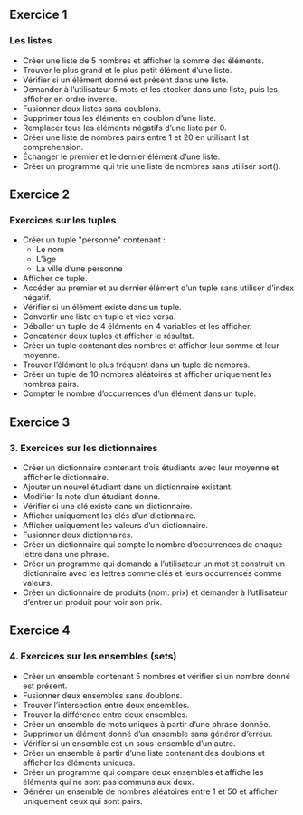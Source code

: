 ## Exercice 1
### Les listes
- Créer une liste de 5 nombres et afficher la somme des éléments.
- Trouver le plus grand et le plus petit élément d’une liste.
- Vérifier si un élément donné est présent dans une liste.
- Demander à l’utilisateur 5 mots et les stocker dans une liste, puis les afficher en ordre inverse.
- Fusionner deux listes sans doublons.
- Supprimer tous les éléments en doublon d’une liste.
- Remplacer tous les éléments négatifs d’une liste par 0.
- Créer une liste de nombres pairs entre 1 et 20 en utilisant list comprehension.
- Échanger le premier et le dernier élément d’une liste.
- Créer un programme qui trie une liste de nombres sans utiliser sort().

## Exercice 2
### Exercices sur les tuples
- Créer un tuple "personne" contenant :
  - Le nom
  - L’âge
  - La ville d’une personne
- Afficher ce tuple.
- Accéder au premier et au dernier élément d’un tuple sans utiliser d’index négatif.
- Vérifier si un élément existe dans un tuple.
- Convertir une liste en tuple et vice versa.
- Déballer un tuple de 4 éléments en 4 variables et les afficher.
- Concaténer deux tuples et afficher le résultat.
- Créer un tuple contenant des nombres et afficher leur somme et leur moyenne.
- Trouver l’élément le plus fréquent dans un tuple de nombres.
- Créer un tuple de 10 nombres aléatoires et afficher uniquement les nombres pairs.
- Compter le nombre d’occurrences d’un élément dans un tuple.

## Exercice 3
### 3. Exercices sur les dictionnaires
- Créer un dictionnaire contenant trois étudiants avec leur moyenne et afficher le dictionnaire.
- Ajouter un nouvel étudiant dans un dictionnaire existant.
- Modifier la note d’un étudiant donné.
- Vérifier si une clé existe dans un dictionnaire.
- Afficher uniquement les clés d’un dictionnaire.
- Afficher uniquement les valeurs d’un dictionnaire.
- Fusionner deux dictionnaires.
- Créer un dictionnaire qui compte le nombre d’occurrences de chaque lettre dans une phrase.
- Créer un programme qui demande à l’utilisateur un mot et construit un dictionnaire avec les lettres comme clés et leurs occurrences comme valeurs.
- Créer un dictionnaire de produits (nom: prix) et demander à l’utilisateur d’entrer un produit pour voir son prix.

## Exercice 4
### 4. Exercices sur les ensembles (sets)
- Créer un ensemble contenant 5 nombres et vérifier si un nombre donné est présent.
- Fusionner deux ensembles sans doublons.
- Trouver l’intersection entre deux ensembles.
- Trouver la différence entre deux ensembles.
- Créer un ensemble de mots uniques à partir d’une phrase donnée.
- Supprimer un élément donné d’un ensemble sans générer d’erreur.
- Vérifier si un ensemble est un sous-ensemble d’un autre.
- Créer un ensemble à partir d’une liste contenant des doublons et afficher les éléments uniques.
- Créer un programme qui compare deux ensembles et affiche les éléments qui ne sont pas communs aux deux.
- Générer un ensemble de nombres aléatoires entre 1 et 50 et afficher uniquement ceux qui sont pairs.
